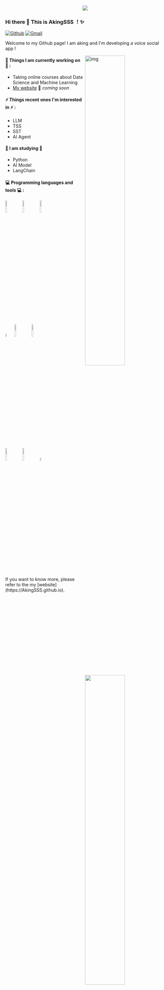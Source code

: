 <h1 align="center">
	<a href="https://sunguoqi.com/">
		<img src="https://readme-typing-svg.herokuapp.com/?lines=console.log(%22Hello%2C%20World!%22);祝您今天工作愉快!&center=true&size=27">
	</a>
</h1>

### Hi there 👋 This is AkingSSS ！✨ 
 
[![Github](https://img.shields.io/badge/-Github-000?style=flat&logo=Github&logoColor=white)](https://github.com/AKingSSS)
[![Gmail](https://img.shields.io/badge/-Gmail-c14438?style=flat&logo=Gmail&logoColor=white)](yangkang.china@gmail.com)

Welcome to my Github page! I am aking and I'm developing a voice social app !  
 
<img align="right" alt="img" src="https://facets.la/thumbnails/(365).jpg" width="50%" height="auto" />
 
 
#### 🌱 Things I am currently working on 🌱 : 
- Taking online courses about Data Science and Machine Learning 
- [My website](https://zhanglina94.github.io) 🚀 *coming soon*
 
 
#### ⚡ Things recent ones I'm interested in ⚡ : 
- LLM
- TSS
- SST
- AI Agent
  
#### 🌻 I am studying 🌻
- Python
- AI Model
- LangChain
#### :computer: Programming languages and tools :computer: : 
<p>
<img width="50%" align="right" src="https://github-readme-stats.vercel.app/api?username=AkingSSS&show_icons=true&hide_border=true" />
<code><img width="10%" src="https://www.vectorlogo.zone/logos/java/java-ar21.svg"></code>
<code><img width="10%" src="https://www.vectorlogo.zone/logos/python/python-ar21.svg"></code>
<code><img width="10%" src="https://www.vectorlogo.zone/logos/vuejs/vuejs-ar21.svg"></code>
<br />
<code><img width="5%" src="https://upload.vectorlogo.zone/logos/jetbrains_idea/images/3d040f7f-9ee5-4eff-975f-4d7f89c71974.svg"></code>
<code><img width="10%" src="https://www.vectorlogo.zone/logos/visualstudio_code/visualstudio_code-ar21.svg"></code>
<code><img width="10%" src="https://www.vectorlogo.zone/logos/git-scm/git-scm-ar21.svg"></code>
<br />
<code><img width="10%" src="https://www.vectorlogo.zone/logos/apache_kafka/apache_kafka-ar21.svg"></code>
<code><img width="10%" src="https://www.vectorlogo.zone/logos/mysql/mysql-ar21.svg"></code>
<code><img width="5%" src="https://www.vectorlogo.zone/logos/docker/docker-icon.svg"></code>
</p>
If you want to know more, please refer to the my [website](https://AkingSSS.github.io).
